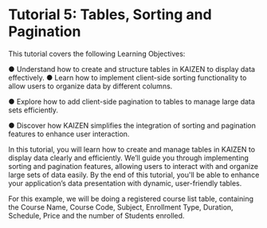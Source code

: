 # Tutorial 5: Tables, Sorting and Pagination

This tutorial covers the following Learning Objectives:

● Understand how to create and structure tables in KAIZEN to display data effectively. ● Learn how to implement client-side sorting functionality to allow users to organize data 	by different columns.

● Explore how to add client-side pagination to tables to manage large data sets efficiently.

● Discover how KAIZEN simplifies the integration of sorting and pagination features to 	enhance user interaction.

In this tutorial, you will learn how to create and manage tables in KAIZEN to display data clearly and efficiently. We’ll guide you through implementing sorting and pagination features, allowing users to interact with and organize large sets of data easily. By the end of this tutorial, you'll be able to enhance your application’s data presentation with dynamic, user-friendly tables.

For this example, we will be doing a registered course list table, containing the Course Name, Course Code, Subject, Enrollment Type, Duration, Schedule, Price and the number of Students enrolled.

